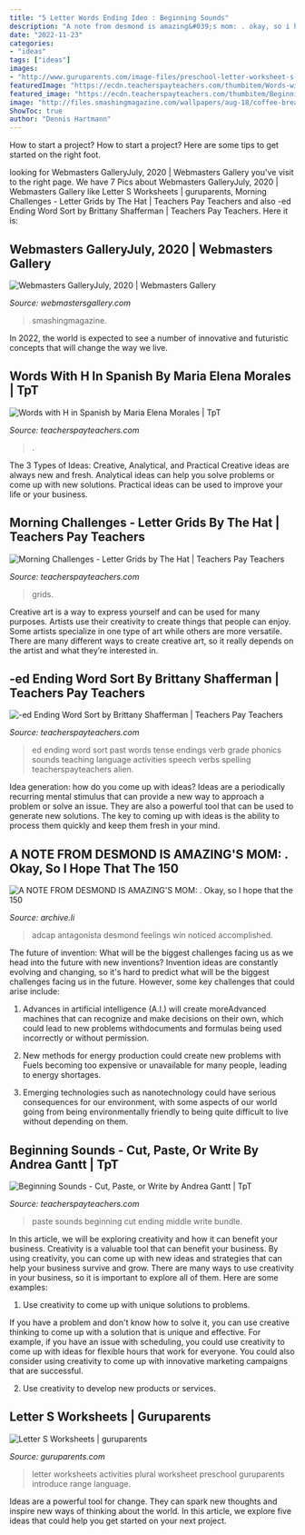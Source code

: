 ```yaml
---
title: "5 Letter Words Ending Ideo : Beginning Sounds"
description: "A note from desmond is amazing&#039;s mom: . okay, so i hope that the 150"
date: "2022-11-23"
categories:
- "ideas"
tags: ["ideas"]
images:
- "http://www.guruparents.com/image-files/preschool-letter-worksheet-s-plural.png"
featuredImage: "https://ecdn.teacherspayteachers.com/thumbitem/Words-with-H-in-Spanish-1756669-1500873680/original-1756669-3.jpg"
featured_image: "https://ecdn.teacherspayteachers.com/thumbitem/Beginning-Sounds-Cut-Paste-or-Write-3322870-1503324885/original-3322870-3.jpg"
image: "http://files.smashingmagazine.com/wallpapers/aug-18/coffee-break-time/nocal/aug-18-coffee-break-time-nocal-1366x768.png"
ShowToc: true
author: "Dennis Hartmann"
---
```



How to start a project?
How to start a project? Here are some tips to get started on the right foot.

	

		
looking for Webmasters GalleryJuly, 2020 | Webmasters Gallery you've visit to the right page. We have 7 Pics about Webmasters GalleryJuly, 2020 | Webmasters Gallery like Letter S Worksheets | guruparents, Morning Challenges - Letter Grids by The Hat | Teachers Pay Teachers and also -ed Ending Word Sort by Brittany Shafferman | Teachers Pay Teachers. Here it is:
		
    
## Webmasters GalleryJuly, 2020 | Webmasters Gallery

<img loading=lazy src="http://files.smashingmagazine.com/wallpapers/aug-18/coffee-break-time/nocal/aug-18-coffee-break-time-nocal-1366x768.png" onerror="this.onerror=null;this.src='https://tse1.mm.bing.net/th?id=OIP.I3WVGZ0nzLzF0dd8fPRjhgHaEK&amp;pid=15.1';" alt="Webmasters GalleryJuly, 2020 | Webmasters Gallery">

_Source: webmastersgallery.com_

>smashingmagazine. 

	

In 2022, the world is expected to see a number of innovative and futuristic concepts that will change the way we live.

    
## Words With H In Spanish By Maria Elena Morales | TpT

<img loading=lazy src="https://ecdn.teacherspayteachers.com/thumbitem/Words-with-H-in-Spanish-1756669-1500873680/original-1756669-3.jpg" onerror="this.onerror=null;this.src='https://tse3.mm.bing.net/th?id=OIP.ORQCernoEW-0HNbrHV_knAAAAA&amp;pid=15.1';" alt="Words with H in Spanish by Maria Elena Morales | TpT">

_Source: teacherspayteachers.com_

>. 

	

The 3 Types of Ideas: Creative, Analytical, and Practical
Creative ideas are always new and fresh. Analytical ideas can help you solve problems or come up with new solutions. Practical ideas can be used to improve your life or your business.

    
## Morning Challenges - Letter Grids By The Hat | Teachers Pay Teachers

<img loading=lazy src="https://ecdn.teacherspayteachers.com/thumbitem/Morning-Challenges-Letter-Grids-4008019-1558946494/original-4008019-4.jpg" onerror="this.onerror=null;this.src='https://tse3.mm.bing.net/th?id=OIP.ZpJ5XrMIGgoAjdGnkj1YsAAAAA&amp;pid=15.1';" alt="Morning Challenges - Letter Grids by The Hat | Teachers Pay Teachers">

_Source: teacherspayteachers.com_

>grids. 

	

Creative art is a way to express yourself and can be used for many purposes. Artists use their creativity to create things that people can enjoy. Some artists specialize in one type of art while others are more versatile. There are many different ways to create creative art, so it really depends on the artist and what they’re interested in.

    
## -ed Ending Word Sort By Brittany Shafferman | Teachers Pay Teachers

<img loading=lazy src="https://ecdn.teacherspayteachers.com/thumbitem/-ed-Ending-Word-Sort-1345704629/original-132468-1.jpg" onerror="this.onerror=null;this.src='https://tse3.mm.bing.net/th?id=OIP.dO3PY9n_MpzcczlwLYRV7QAAAA&amp;pid=15.1';" alt="-ed Ending Word Sort by Brittany Shafferman | Teachers Pay Teachers">

_Source: teacherspayteachers.com_

>ed ending word sort past words tense endings verb grade phonics sounds teaching language activities speech verbs spelling teacherspayteachers alien. 

	

Idea generation: how do you come up with ideas?
Ideas are a periodically recurring mental stimulus that can provide a new way to approach a problem or solve an issue. They are also a powerful tool that can be used to generate new solutions. The key to coming up with ideas is the ability to process them quickly and keep them fresh in your mind.

    
## A NOTE FROM DESMOND IS AMAZING&#039;S MOM: . Okay, So I Hope That The 150

<img loading=lazy src="https://archive.li/W5Vr9/da49a940be94bb4b9fff428ad1ad63d982daa7eb/scr.png" onerror="this.onerror=null;this.src='https://tse1.mm.bing.net/th?id=OIP.ajfPTqMfJl-kDjhBucOxEAHaFj&amp;pid=15.1';" alt="A NOTE FROM DESMOND IS AMAZING&#039;S MOM: . Okay, so I hope that the 150">

_Source: archive.li_

>adcap antagonista desmond feelings win noticed accomplished. 

	

The future of invention: What will be the biggest challenges facing us as we head into the future with new inventions?
Invention ideas are constantly evolving and changing, so it's hard to predict what will be the biggest challenges facing us in the future. However, some key challenges that could arise include:
1. Advances in artificial intelligence (A.I.) will create moreAdvanced machines that can recognize and make decisions on their own, which could lead to new problems withdocuments and formulas being used incorrectly or without permission.

2. New methods for energy production could create new problems with Fuels becoming too expensive or unavailable for many people, leading to energy shortages.

3. Emerging technologies such as nanotechnology could have serious consequences for our environment, with some aspects of our world going from being environmentally friendly to being quite difficult to live without depending on them.

    
## Beginning Sounds - Cut, Paste, Or Write By Andrea Gantt | TpT

<img loading=lazy src="https://ecdn.teacherspayteachers.com/thumbitem/Beginning-Sounds-Cut-Paste-or-Write-3322870-1503324885/original-3322870-3.jpg" onerror="this.onerror=null;this.src='https://tse2.mm.bing.net/th?id=OIP.iV-DWCQqZOPUKsV0gk7neAAAAA&amp;pid=15.1';" alt="Beginning Sounds - Cut, Paste, or Write by Andrea Gantt | TpT">

_Source: teacherspayteachers.com_

>paste sounds beginning cut ending middle write bundle. 

	

In this article, we will be exploring creativity and how it can benefit your business.
Creativity is a valuable tool that can benefit your business. By using creativity, you can come up with new ideas and strategies that can help your business survive and grow. There are many ways to use creativity in your business, so it is important to explore all of them. Here are some examples:
1. Use creativity to come up with unique solutions to problems.

If you have a problem and don't know how to solve it, you can use creative thinking to come up with a solution that is unique and effective. For example, if you have an issue with scheduling, you could use creativity to come up with ideas for flexible hours that work for everyone. You could also consider using creativity to come up with innovative marketing campaigns that are successful.

2. Use creativity to develop new products or services.

    
## Letter S Worksheets | Guruparents

<img loading=lazy src="http://www.guruparents.com/image-files/preschool-letter-worksheet-s-plural.png" onerror="this.onerror=null;this.src='https://tse3.mm.bing.net/th?id=OIP.vpqJDXvmpXbt4ilhcxnP0QHaKe&amp;pid=15.1';" alt="Letter S Worksheets | guruparents">

_Source: guruparents.com_

>letter worksheets activities plural worksheet preschool guruparents introduce range language. 

	

Ideas are a powerful tool for change. They can spark new thoughts and inspire new ways of thinking about the world. In this article, we explore five ideas that could help you get started on your next project.

